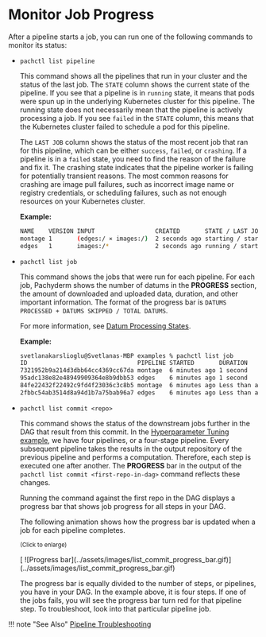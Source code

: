 # Monitor Job Progress

After a pipeline starts a job, you can run one of the following commands
to monitor its status:

* `pachctl list pipeline`

  This command shows all the pipelines that run in your cluster
  and the status of the last job. The `STATE` column shows the current
  state of the pipeline. If you see that a pipeline is in `running`
  state, it means that pods were spun up in the underlying Kubernetes
  cluster for this pipeline. The running state does not necessarily mean
  that the pipeline is actively processing a job. If you see `failed` in
  the `STATE`
  column, this means that the Kubernetes cluster failed to schedule a pod for
  this pipeline.

  The `LAST JOB` column shows the status of the most recent job that ran
  for this pipeline, which can be either `success`, `failed`, or
  `crashing`. If a pipeline is in a `failed` state, you need to find the
  reason of the failure and fix it. The crashing state indicates that
  the pipeline worker is failing for potentially transient reasons. The
  most common reasons for crashing are image pull failures, such as
  incorrect image name or registry credentials, or scheduling failures,
  such as not enough resources on your Kubernetes cluster.

  **Example:**

  ```bash
  NAME    VERSION INPUT                 CREATED       STATE / LAST JOB    DESCRIPTION
  montage 1       (edges:/ ⨯ images:/)  2 seconds ago starting / starting A montage pipeline
  edges   1       images:/*             2 seconds ago running / starting  An edge detection pipeline.
  ```

* `pachctl list job`

  This command shows the jobs that were run for each pipeline. For each job,
  Pachyderm shows the number of datums in the **PROGRESS** section, the amount
  of downloaded and uploaded data, duration, and other important information.
  The format of the progress bar is `DATUMS PROCESSED + DATUMS SKIPPED / TOTAL DATUMS`.

  For more information, see
  [Datum Processing States](../../concepts/pipeline-concepts/datum/datum-processing-states/).

  **Example:**

  ```bash
  svetlanakarslioglu@Svetlanas-MBP examples % pachctl list job
  ID                               PIPELINE STARTED       DURATION           RESTART PROGRESS    DL       UL       STATE
  7321952b9a214d3dbb64cc4369cc67da montage  6 minutes ago 1 second           0       1 + 0 / 1   371.9KiB 1.283MiB success
  95adc138e82e48949909364e8b9dbb53 edges    6 minutes ago 1 second           0       2 + 1 / 3   181.1KiB 111.4KiB success
  84fe22432f22492c9fd4f23036c3c8b5 montage  6 minutes ago Less than a second 0       1 + 0 / 1   79.49KiB 378.6KiB success
  2fbbc54ab3514d8a94d1b7a75bab96a7 edges    6 minutes ago Less than a second 0       1 + 0 / 1   57.27KiB 22.22KiB success
  ```

* `pachctl list commit <repo>`

  This command shows the status of the downstream jobs further in
  the DAG that result from this commit.
  In the [Hyperparameter Tuning example](https://github.com/pachyderm/pachyderm/tree/master/examples/ml/hyperparameter), we have four pipelines,
  or a four-stage pipeline. Every subsequent pipeline takes the results
  in the output repository of the previous pipeline and performs a
  computation. Therefore, each step is executed one after another.
  The **PROGRESS** bar in the output of the `pachctl list commit <first-repo-in-dag>`
  command reflects these changes.

  Running the command against the first repo in the DAG displays
  a progress bar that shows job progress for all steps in your DAG.

  The following animation shows how the progress bar is updated
  when a job for each pipeline completes.

  <p><small>(Click to enlarge)</small></p>
  [ ![Progress bar](../assets/images/list_commit_progress_bar.gif)](../assets/images/list_commit_progress_bar.gif)

  The progress bar is equally divided to the number of steps, or pipelines,
  you have in your DAG. In the example above, it is four steps.
  If one of the jobs fails, you will see the progress bar turn red
  for that pipeline step. To troubleshoot, look into that particular
  pipeline job.

!!! note "See Also"
    [Pipeline Troubleshooting](../../troubleshooting/pipeline_troubleshooting/)
